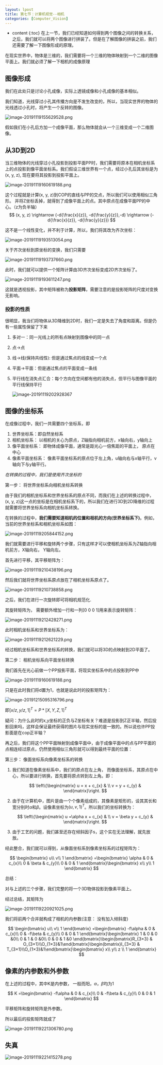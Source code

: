 ```yaml
---
layout: lpost
title: 第七节：计算机视觉--相机
categories: [Computer_Vision]
---
```


* content
{:toc}
在上一节，我们已经知道如何得到两个图像之间的转换关系，之后，我们就可以将两个图像进行拼装了。但是在了解图像的拼装之前，我们还需要了解一下图像形成的原理。

在现实世界中，物体是三维的，我们需要将一个三维的物体映射到一个二维的图像平面上。我们就必须了解一下相机的成像原理

## 图像形成

我们在此处只是讨论小孔成像，实际上透镜成像和小孔成像的基本相似。

我们知道，光线穿过小孔其传播方向是不发生改变的，所以，当现实世界的物体的光线透过小孔时，将产生一个反转的图像。

![image-20191119155629528.png](../posts/2019-11-17-%E7%AC%AC%E4%B8%83%E8%8A%82%EF%BC%9A%E8%AE%A1%E7%AE%97%E6%9C%BA%E8%A7%86%E8%A7%89--%E7%9B%B8%E6%9C%BA/image-20191119155629528.png)

假如我们在小孔后方加一个成像平面，那么物体就会从一个三维变成一个二维图像。

## 从3D到2D

当三维物体的光线穿过小孔投影到投影平面PP时，我们需要将原本在相机坐标系上的点投影到像平面坐标系。我们假设三维世界有一个点，经过小孔后其坐标是为(x, y, z), 现在要将其投影到投影平面上。

![image-20191119160619188.png](../posts/2019-11-17-%E7%AC%AC%E4%B8%83%E8%8A%82%EF%BC%9A%E8%AE%A1%E7%AE%97%E6%9C%BA%E8%A7%86%E8%A7%89--%E7%9B%B8%E6%9C%BA/image-20191119160619188.png)

这个过程就是计算(x, y, z)到COP的直线与PP的交点，所以我们可以使用相似三角形。 并将Z坐标丢掉，就得到了成像平面上的点。其中原点在成像平面PP的中心。（z为负半轴）
$$
(x, y, z) \rightarrow (-d{\frac{x}{z}}, -d{\frac{y}{z}},-d) \rightarrow (-d{\frac{x}{z}}, -d{\frac{y}{z}})
$$

这不是一个线性变化，并不利于计算，所以，我们将其改为齐次坐标：

![image-20191119193513054.png](../posts/2019-11-17-%E7%AC%AC%E4%B8%83%E8%8A%82%EF%BC%9A%E8%AE%A1%E7%AE%97%E6%9C%BA%E8%A7%86%E8%A7%89--%E7%9B%B8%E6%9C%BA/image-20191119193513054.png)

关于齐次坐标到原坐标的变换，我们只需要

![image-20191119193737660.png](../posts/2019-11-17-%E7%AC%AC%E4%B8%83%E8%8A%82%EF%BC%9A%E8%AE%A1%E7%AE%97%E6%9C%BA%E8%A7%86%E8%A7%89--%E7%9B%B8%E6%9C%BA/image-20191119193737660.png)

此时，我们就可以提供一个矩阵计算由3D齐次坐标变成2D齐次坐标了。

![image-20191119193611247.png](../posts/2019-11-17-%E7%AC%AC%E4%B8%83%E8%8A%82%EF%BC%9A%E8%AE%A1%E7%AE%97%E6%9C%BA%E8%A7%86%E8%A7%89--%E7%9B%B8%E6%9C%BA/image-20191119193611247.png)

这就是透视投影，其中矩阵被称为**投影矩阵**，需要注意的是投影矩阵的尺度对变换无影响。

### 投影的性质

很明显，我当们将物体从3D降维到2D时，我们一定是失去了角度和距离。但是仍有一些属性保留了下来

1. 多对一：同一光线上的所有点映射到图像中的同一点

2. 点->点

3. 线->线(保持共线性): 但是通过焦点的线变成一个点

4. 平面->平面：但是通过焦点的平面变成一条线

5. 平行线在消失点汇合：每个方向在空间都有他的消失点，但平行与图像平面的平行线保持平行

   ![image-20191119202928367](../posts/2019-11-17-%E7%AC%AC%E4%B8%83%E8%8A%82%EF%BC%9A%E8%AE%A1%E7%AE%97%E6%9C%BA%E8%A7%86%E8%A7%89--%E7%9B%B8%E6%9C%BA/image-20191119202928367.png)

## 图像的坐标系

在成像过程中，我们一共需要四个坐标系，即

1. 世界坐标系：即自然坐标系
2. 相机坐标系： 以相机的关心为原点，Z轴指向相机前方，x轴向右，y轴向上
3. 像平面坐标系： 即物体成像平面，通常是距光心一倍焦距的平面上， 原点在中心
4. 像素平面坐标系： 像素平面坐标系的原点位于左上角，u轴向右与x轴平行，v轴向下与y轴平行。

*在转换的过程中，我们是使用齐次坐标的*

第一步： 将世界坐标系向相机坐标系转换

由于我们的相机坐标系和世界坐标系的原点不同，而我们在上述的转换过程中，(x, y, z)这一点的坐标是在相机坐标系下的，所以我们在进行3D到2D降维的过程就需要将世界坐标系向相机坐标系转换。

在转换的过程中，**我们需要知道相机的位置和相机的方向(世界坐标系下)**。例如，当前的世界坐标系和相机坐标系如图：

![image-20191119205844152.png](../posts/2019-11-17-%E7%AC%AC%E4%B8%83%E8%8A%82%EF%BC%9A%E8%AE%A1%E7%AE%97%E6%9C%BA%E8%A7%86%E8%A7%89--%E7%9B%B8%E6%9C%BA/image-20191119205844152.png)

我们就需要进行平移和旋转两个步骤，只有这样才可以使相机坐标系为Z轴指向相机前方，X轴向右， Y轴向左。

首先进行平移，其平移矩阵为：

![image-20191119210438196.png](../posts/2019-11-17-%E7%AC%AC%E4%B8%83%E8%8A%82%EF%BC%9A%E8%AE%A1%E7%AE%97%E6%9C%BA%E8%A7%86%E8%A7%89--%E7%9B%B8%E6%9C%BA/image-20191119210438196.png)

然后我们就将世界坐标系原点放在了相机坐标系原点了。

![image-20191119210738858.png](../posts/2019-11-17-%E7%AC%AC%E4%B8%83%E8%8A%82%EF%BC%9A%E8%AE%A1%E7%AE%97%E6%9C%BA%E8%A7%86%E8%A7%89--%E7%9B%B8%E6%9C%BA/image-20191119210738858.png)

之后，我们在进行一次旋转即可将相机规范化.

其旋转矩阵为， 需要额外增加一行和一列[0 0 0 1]用来表示旋转矩阵：

![image-20191119212428271.png](../posts/2019-11-17-%E7%AC%AC%E4%B8%83%E8%8A%82%EF%BC%9A%E8%AE%A1%E7%AE%97%E6%9C%BA%E8%A7%86%E8%A7%89--%E7%9B%B8%E6%9C%BA/image-20191119212428271.png)

此时相机坐标系和世界坐标系为：

![image-20191119212621229.png](../posts/2019-11-17-%E7%AC%AC%E4%B8%83%E8%8A%82%EF%BC%9A%E8%AE%A1%E7%AE%97%E6%9C%BA%E8%A7%86%E8%A7%89--%E7%9B%B8%E6%9C%BA/image-20191119212621229.png)

经过相机坐标系和世界坐标系的转换，我们就可以将3D的点映射到2D平面了。

第二步： 相机坐标系向平面坐标转换

我们首先在光心前做一个PP投影平面，将现实坐标系中的点投影到PP中

![image-20191119160619188.png](../posts/2019-11-17-%E7%AC%AC%E4%B8%83%E8%8A%82%EF%BC%9A%E8%AE%A1%E7%AE%97%E6%9C%BA%E8%A7%86%E8%A7%89--%E7%9B%B8%E6%9C%BA/image-20191119160619188.png)

只是在此时我们将d置为1，也就是说此时的投影矩阵为：

![image-20191215095316796.png](../posts/2019-11-17-%E7%AC%AC%E4%B8%83%E8%8A%82%EF%BC%9A%E8%AE%A1%E7%AE%97%E6%9C%BA%E8%A7%86%E8%A7%89--%E7%9B%B8%E6%9C%BA/image-20191215095316796.png)

即$[x/z, y/z, 1]^T = P * [X, Y, Z, 1]^T$

疑问：为什么此时的x,y坐标的正负与Z坐标有关？难道是投影到Z正半轴，然后投影回来吗，这样会保证最终获得的图片与现实坐标的是一致的。所以说也许PP投影面是在cop正半轴？

再之后，我们将这个PP平面映射到成像平面中，由于成像平面中的点与PP平面的点相连经过原点，仍然使用相似三角形就可以得到最终平面的位置：

第三步： 像面坐标系向像素坐标系的转换

1. 我们知道在像素坐标系中，我们的原点在左上角， 而像面坐标系，其原点在中心，所以要进行转换，首先要将原点转到左上角。即：

	$$
   \left\{\begin{matrix}
    u = x + c_{x} & \\ 
    v = y + c_{y} & 
    \end{matrix}\right.
   $$

2. 由于在计算机中，图片是由一个个像素组成的，其像素是矩形的，设其其长和宽分别时$\alpha$和$\beta$。设像素坐标为$(u, v, 1)^{T}$。所以我们的坐标转换为：

   $$
   \left\{\begin{matrix}
    u =\alpha x + c_{x} & \\ 
    v = \beta y + c_{y} & 
    \end{matrix}\right.
   $$

3. 由于工艺的问题，我们甚至还存在倾斜因子s，这个实在无法理解，就先放放。

经此整合，我们就可以得到，从像面坐标系到像素坐标系的过程矩阵为：

$$
\begin{bmatrix}
u\\
v\\
1
\end{bmatrix}
=\begin{bmatrix}
 \alpha & 0 & c_{x}\\ 
 0  & \beta & c_{y}\\
 0 & 0 & 1
\end{bmatrix}\begin{bmatrix}
                                x\\
                                y\\
                                1
                                \end{bmatrix}
$$

总结：

对与上述的三个步骤，我们完整的将一个3D物体投影到像素平面上。

经过总结，其矩阵为

![image-20191119220921025.png](../posts/2019-11-17-%E7%AC%AC%E4%B8%83%E8%8A%82%EF%BC%9A%E8%AE%A1%E7%AE%97%E6%9C%BA%E8%A7%86%E8%A7%89--%E7%9B%B8%E6%9C%BA/image-20191119220921025.png)

我们将前两个合并就构成了相机的内参数(注意： 没有加入倾斜度)

$$
\begin{bmatrix}
u\\
v\\
1
\end{bmatrix}
=\begin{bmatrix}
 -f\alpha & 0 & c_{x}\\ 
 0  & -f\beta & c_{y}\\
 0 & 0 & 1
\end{bmatrix}\begin{bmatrix}
                           		1 & 0 & 0 &0\\
                                0 & 1 & 0 &0\\
                                0 & 0  & 1 &0
                                \end{bmatrix}\begin{bmatrix}R_{3×3} & O_{3×1}\\O_{1×3}&1\end{bmatrix}\begin{bmatrix}I_{3×3} & T_{3×1}\\O_{1×3}&1\end{bmatrix}\begin{bmatrix}
x\\
y\\
z \\
1
\end{bmatrix}
$$

## 像素的内参数和外参数

在上述的过程中，其中K是内参数， 一般而阳，$\alpha， \beta$均为1

$$
K =\begin{bmatrix}
 -f\alpha & 0 & c_{x}\\ 
 0  & -f\beta & c_{y}\\
 0 & 0 & 1
\end{bmatrix}
$$

平移矩阵和旋转矩阵是外参数。

所以最后的投影矩阵就成了

![image-20191119221306780.png](../posts/2019-11-17-%E7%AC%AC%E4%B8%83%E8%8A%82%EF%BC%9A%E8%AE%A1%E7%AE%97%E6%9C%BA%E8%A7%86%E8%A7%89--%E7%9B%B8%E6%9C%BA/image-20191119221306780.png)



## 失真

![image-20191119221415278.png](../posts/2019-11-17-%E7%AC%AC%E4%B8%83%E8%8A%82%EF%BC%9A%E8%AE%A1%E7%AE%97%E6%9C%BA%E8%A7%86%E8%A7%89--%E7%9B%B8%E6%9C%BA/image-20191119221415278.png)